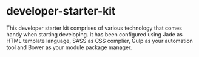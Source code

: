 # developer-starter-kit
This developer starter kit comprises of various technology that comes handy when starting developing. It has been configured using Jade as HTML template language, SASS as CSS complier, Gulp as your automation tool and Bower as your module package manager.
